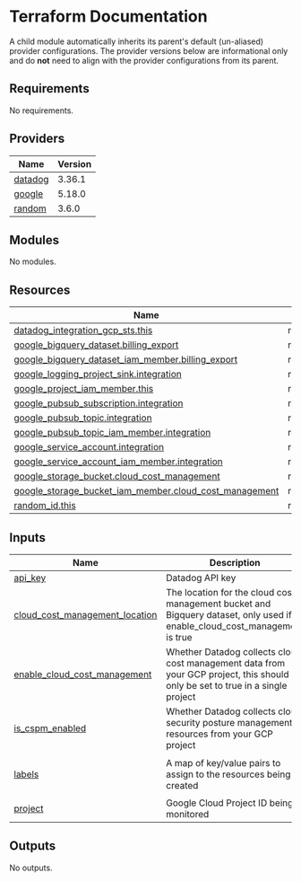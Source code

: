 # Terraform Documentation

A child module automatically inherits its parent's default (un-aliased) provider configurations. The provider versions below are informational only and do **not** need to align with the provider configurations from its parent.

<!-- BEGINNING OF PRE-COMMIT-TERRAFORM DOCS HOOK -->
## Requirements

No requirements.

## Providers

| Name | Version |
|------|---------|
| <a name="provider_datadog"></a> [datadog](#provider\_datadog) | 3.36.1 |
| <a name="provider_google"></a> [google](#provider\_google) | 5.18.0 |
| <a name="provider_random"></a> [random](#provider\_random) | 3.6.0 |

## Modules

No modules.

## Resources

| Name | Type |
|------|------|
| [datadog_integration_gcp_sts.this](https://registry.terraform.io/providers/datadog/datadog/latest/docs/resources/integration_gcp_sts) | resource |
| [google_bigquery_dataset.billing_export](https://registry.terraform.io/providers/hashicorp/google/latest/docs/resources/bigquery_dataset) | resource |
| [google_bigquery_dataset_iam_member.billing_export](https://registry.terraform.io/providers/hashicorp/google/latest/docs/resources/bigquery_dataset_iam_member) | resource |
| [google_logging_project_sink.integration](https://registry.terraform.io/providers/hashicorp/google/latest/docs/resources/logging_project_sink) | resource |
| [google_project_iam_member.this](https://registry.terraform.io/providers/hashicorp/google/latest/docs/resources/project_iam_member) | resource |
| [google_pubsub_subscription.integration](https://registry.terraform.io/providers/hashicorp/google/latest/docs/resources/pubsub_subscription) | resource |
| [google_pubsub_topic.integration](https://registry.terraform.io/providers/hashicorp/google/latest/docs/resources/pubsub_topic) | resource |
| [google_pubsub_topic_iam_member.integration](https://registry.terraform.io/providers/hashicorp/google/latest/docs/resources/pubsub_topic_iam_member) | resource |
| [google_service_account.integration](https://registry.terraform.io/providers/hashicorp/google/latest/docs/resources/service_account) | resource |
| [google_service_account_iam_member.integration](https://registry.terraform.io/providers/hashicorp/google/latest/docs/resources/service_account_iam_member) | resource |
| [google_storage_bucket.cloud_cost_management](https://registry.terraform.io/providers/hashicorp/google/latest/docs/resources/storage_bucket) | resource |
| [google_storage_bucket_iam_member.cloud_cost_management](https://registry.terraform.io/providers/hashicorp/google/latest/docs/resources/storage_bucket_iam_member) | resource |
| [random_id.this](https://registry.terraform.io/providers/hashicorp/random/latest/docs/resources/id) | resource |

## Inputs

| Name | Description | Type | Default | Required |
|------|-------------|------|---------|:--------:|
| <a name="input_api_key"></a> [api\_key](#input\_api\_key) | Datadog API key | `string` | n/a | yes |
| <a name="input_cloud_cost_management_location"></a> [cloud\_cost\_management\_location](#input\_cloud\_cost\_management\_location) | The location for the cloud cost management bucket and Bigquery dataset, only used if enable\_cloud\_cost\_management is true | `string` | `"US"` | no |
| <a name="input_enable_cloud_cost_management"></a> [enable\_cloud\_cost\_management](#input\_enable\_cloud\_cost\_management) | Whether Datadog collects cloud cost management data from your GCP project, this should only be set to true in a single project | `bool` | `false` | no |
| <a name="input_is_cspm_enabled"></a> [is\_cspm\_enabled](#input\_is\_cspm\_enabled) | Whether Datadog collects cloud security posture management resources from your GCP project | `bool` | `false` | no |
| <a name="input_labels"></a> [labels](#input\_labels) | A map of key/value pairs to assign to the resources being created | `map(string)` | <pre>{<br>  "system": "datadog"<br>}</pre> | no |
| <a name="input_project"></a> [project](#input\_project) | Google Cloud Project ID being monitored | `string` | n/a | yes |

## Outputs

No outputs.
<!-- END OF PRE-COMMIT-TERRAFORM DOCS HOOK -->
